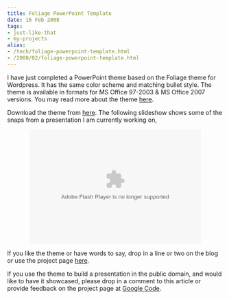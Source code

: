 ```yaml
---
title: Foliage PowerPoint Template
date: 16 Feb 2008
tags: 
- just-like-that
- my-projects
alias:
- /tech/foliage-powerpoint-template.html
- /2008/02/foliage-powerpoint-template.html
---
```


I have just completed a PowerPoint theme based on the Foliage theme for 
Wordpress. It has the same color scheme and matching bullet style. The 
theme is available in formats for MS Office 97-2003 & MS Office 2007 versions. 
You may read more about the theme 
<a href="http://code.google.com/p/azcarya/wiki/FoliagePowerPointTemplate">here</a>. 

<!-- break here -->

Download the theme from <a href="http://code.google.com/p/azcarya/downloads/list">here</a>. 
The following slideshow shows some of the snaps from a presentation I am currently working on,

<div align="center">
    <embed type="application/x-shockwave-flash" src="http://picasaweb.google.com/s/c/bin/slideshow.swf" flashvars="host=picasaweb.google.com&amp;RGB=0x000000&amp;feed=http%3A%2F%2Fpicasaweb.google.com%2Fdata%2Ffeed%2Fapi%2Fuser%2Fsandy.pec%2Falbumid%2F5167606958454038689%3Fkind%3Dphoto%26alt%3Drss" pluginspage="http://www.macromedia.com/go/getflashplayer" height="267" width="400">
</div>

If you like the theme or have words to say, drop in a line or two on the blog or 
use the project page <a href="http://code.google.com/p/azcarya/wiki/FoliagePowerPointTemplate">here</a>.

If you use the theme to build a presentation in the public domain, and would like to 
have it showcased, please drop in a comment to this article or provide feedback on the 
project page at <a href="http://code.google.com/p/azcarya/">Google Code</a>.